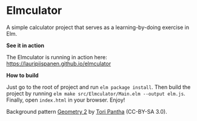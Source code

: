 Elmculator
==========

A simple calculator project that serves as a learning-by-doing exercise in Elm.

**See it in action**

The Elmculator is running in action here: https://lauripiispanen.github.io/elmculator

**How to build**

Just go to the root of project and run `elm package install`. Then build the
project by running `elm make src/Elmculator/Main.elm --output elm.js`. Finally, open
`index.html` in your browser. Enjoy!

Background pattern [Geometry 2](http://subtlepatterns.com/geometry-2/) by
[Tori Pantha](http://www.toripantha.com) (CC-BY-SA 3.0).
